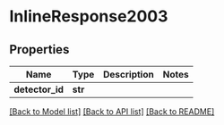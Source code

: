 # InlineResponse2003

## Properties
Name | Type | Description | Notes
------------ | ------------- | ------------- | -------------
**detector_id** | **str** |  | 

[[Back to Model list]](../README.md#documentation-for-models) [[Back to API list]](../README.md#documentation-for-api-endpoints) [[Back to README]](../README.md)

